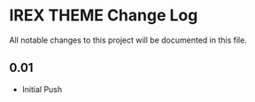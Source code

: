 # IREX THEME Change Log

All notable changes to this project will be documented in this file.

## 0.01

- Initial Push
